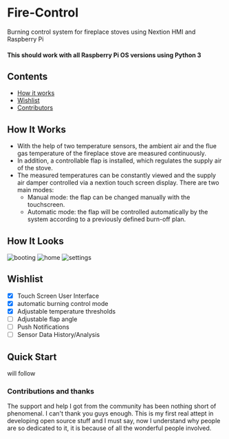 # Fire-Control
Burning control system for fireplace stoves using Nextion HMI and Raspberry Pi

#### This should work with all Raspberry Pi OS versions using Python 3

## Contents
 - [How it works](#how-it-works)
 - [Wishlist](#wishlist)
 - [Contributors](#contributions-and-thanks)


## How It Works
- With the help of two temperature sensors, the ambient air and the flue gas temperature of the fireplace stove are measured continuously.
- In addition, a controllable flap is installed, which regulates the supply air of the stove.
- The measured temperatures can be constantly viewed and the supply air damper controlled via a nextion touch screen display. There are two main modes:
	- Manual mode: the flap can be changed manually with the touchscreen.
	- Automatic mode: the flap will be controlled automatically by the system according to a previously defined burn-off plan. 

## How It Looks
![booting](https://user-images.githubusercontent.com/53577414/123109810-d6647980-d43b-11eb-9570-e12224c6d13f.png)
![home](https://user-images.githubusercontent.com/53577414/123109827-d9f80080-d43b-11eb-95b0-4ad41f2cfa8b.png)
![settings](https://user-images.githubusercontent.com/53577414/123109835-dc5a5a80-d43b-11eb-82d9-8ec2d7592104.png)

## Wishlist
- [x] Touch Screen User Interface
- [x] automatic burning control mode
- [x] Adjustable temperature thresholds
- [ ] Adjustable flap angle
- [ ] Push Notifications
- [ ] Sensor Data History/Analysis

## Quick Start
will follow

### Contributions and thanks
The support and help I got from the community has been nothing short of phenomenal. I can't thank you guys enough. This is my first real attept in developing open source stuff and I must say, now I understand why people are so dedicated to it, it is because of all the wonderful people involved.


